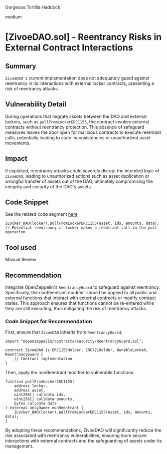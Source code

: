Gorgeous Tortilla Haddock

medium

# [ZivoeDAO.sol] - Reentrancy Risks in External Contract Interactions

## Summary
`ZivoeDAO's` current implementation does not adequately guard against reentrancy in its interactions with external locker contracts, presenting a risk of reentrancy attacks.

## Vulnerability Detail
During operations that migrate assets between the DAO and external lockers, such as `pullFromLockerERC1155`, the contract invokes external contracts without reentrancy protection. This absence of safeguard measures leaves the door open for malicious contracts to execute reentrant calls, potentially leading to state inconsistencies or unauthorized asset movements.

## Impact
If exploited, reentrancy attacks could severely disrupt the intended logic of `ZivoeDAO`, leading to unauthorized actions such as asset duplication or wrongful transfer of assets out of the DAO, ultimately compromising the integrity and security of the DAO's assets.

## Code Snippet
See the related code segment [here](https://github.com/sherlock-audit/2024-03-zivoe/blob/main/zivoe-core-foundry/src/ZivoeDAO.sol#L464)
```solidity
ILocker_DAO(locker).pullFromLockerERC1155(asset, ids, amounts, data);
// Potential reentrancy if locker makes a reentrant call in the pull operation

```

## Tool used
Manual Review

## Recommendation
Integrate OpenZeppelin's `ReentrancyGuard` to safeguard against reentrancy. Specifically, the nonReentrant modifier should be applied to all public and external functions that interact with external contracts or modify contract states. This approach ensures that functions cannot be re-entered while they are still executing, thus mitigating the risk of reentrancy attacks.

### Code Snippet for Recommendation
First, ensure that `ZivoeDAO` inherits from `ReentrancyGuard`:
```solidity
import "@openzeppelin/contracts/security/ReentrancyGuard.sol";

contract ZivoeDAO is ERC1155Holder, ERC721Holder, OwnableLocked, ReentrancyGuard {
    // Contract implementation
}
```

Then, apply the nonReentrant modifier to vulnerable functions:
```solidity
function pullFromLockerERC1155(
    address locker,
    address asset,
    uint256[] calldata ids,
    uint256[] calldata amounts,
    bytes calldata data
) external onlyOwner nonReentrant {
    ILocker_DAO(locker).pullFromLockerERC1155(asset, ids, amounts, data);
}
```
By adopting these recommendations, ZivoeDAO will significantly reduce the risk associated with reentrancy vulnerabilities, ensuring more secure interactions with external contracts and the safeguarding of assets under its management.
